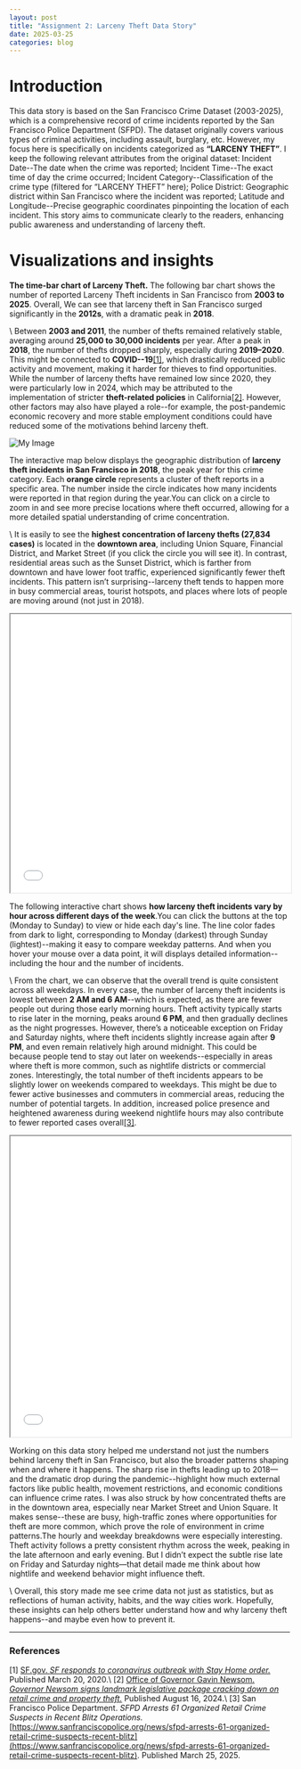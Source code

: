```yaml
---
layout: post
title: "Assignment 2: Larceny Theft Data Story"
date: 2025-03-25
categories: blog
---
```

# Introduction
This data story is based on the San Francisco Crime Dataset (2003-2025), which is a comprehensive record of crime incidents reported by the San Francisco Police Department (SFPD). The dataset originally covers various types of criminal activities, including assault, burglary, etc. However, my focus here is specifically on incidents categorized as **“LARCENY THEFT”**. I keep the following relevant attributes from the original dataset: Incident Date--The date when the crime was reported; Incident Time--The exact time of day the crime occurred; Incident Category--Classification of the crime type (filtered for “LARCENY THEFT” here); Police District: Geographic district within San Francisco where the incident was reported; Latitude and Longitude--Precise geographic coordinates pinpointing the location of each incident. This story aims to communicate clearly to the readers, enhancing public awareness and understanding of larceny theft.

# Visualizations and insights
**The time-bar chart of Larceny Theft.** The following bar chart shows the number of reported Larceny Theft incidents in San Francisco from **2003 to 2025**. Overall, We can see that larceny theft in San Francisco surged significantly in the **2012s**, with a dramatic peak in **2018**.

\\
Between **2003 and 2011**, the number of thefts remained relatively stable, averaging around **25,000 to 30,000 incidents** per year. After a peak in **2018**, the number of thefts dropped sharply, especially during **2019–2020**. This might be connected to **COVID--19**<a href="#ref1">[1]</a>, which drastically reduced public activity and movement, making it harder for thieves to find opportunities. While the number of larceny thefts have remained low since 2020, they were particularly low in 2024, which may be attributed to the implementation of stricter **theft-related policies** in California<a href="#ref1">[2]</a>. However, other factors may also have played a role--for example, the post-pandemic economic recovery and more stable employment conditions could have reduced some of the motivations behind larceny theft.

![My Image](https://ndszt.github.io/yst.github.io/images/larceny_theft_per_year.png)

The interactive map below displays the geographic distribution of **larceny theft incidents in San Francisco in 2018**, the peak year for this crime category. Each **orange circle** represents a cluster of theft reports in a specific area. The number inside the circle indicates how many incidents were reported in that region during the year.You can click on a circle to zoom in and see more precise locations where theft occurred, allowing for a more detailed spatial understanding of crime concentration.

\\
It is easily to see the **highest concentration of larceny thefts (27,834 cases)** is located in the **downtown area**, including Union Square, Financial District, and Market Street (if you click the circle you will see it). In contrast, residential areas such as the Sunset District, which is farther from downtown and have lower foot traffic, experienced significantly fewer theft incidents. This pattern isn’t surprising--larceny theft tends to happen more in busy commercial areas, tourist hotspots, and places where lots of people are moving around (not just in 2018).

<iframe src="/yst.github.io/HTML/larceny_map_2018.html" width="100%" height="500"></iframe>

The following interactive chart shows **how larceny theft incidents vary by hour across different days of the week**.You can click the buttons at the top (Monday to Sunday) to view or hide each day's line. The line color fades from dark to light, corresponding to Monday (darkest) through Sunday (lightest)--making it easy to compare weekday patterns. And when you hover your mouse over a data point, it will displays detailed information--including the hour and the number of incidents.

\\
From the chart, we can observe that the overall trend is quite consistent across all weekdays. In every case, the number of larceny theft incidents is lowest between **2 AM and 6 AM**--which is expected, as there are fewer people out during those early morning hours. Theft activity typically starts to rise later in the morning, peaks around **6 PM**, and then gradually declines as the night progresses. However, there’s a noticeable exception on Friday and Saturday nights, where theft incidents slightly increase again after **9 PM**, and even remain relatively high around midnight. This could be because people tend to stay out later on weekends--especially in areas where theft is more common, such as nightlife districts or commercial zones. Interestingly, the total number of theft incidents appears to be slightly lower on weekends compared to weekdays. This might be due to fewer active businesses and commuters in commercial areas, reducing the number of potential targets. In addition, increased police presence and heightened awareness during weekend nightlife hours may also contribute to fewer reported cases overall<a href="#ref1">[3]</a>.

<iframe src="/yst.github.io/HTML/larceny_theft_by_week.html" width="100%" height="540"></iframe>

Working on this data story helped me understand not just the numbers behind larceny theft in San Francisco, but also the broader patterns shaping when and where it happens. The sharp rise in thefts leading up to 2018—and the dramatic drop during the pandemic--highlight how much external factors like public health, movement restrictions, and economic conditions can influence crime rates. I was also struck by how concentrated thefts are in the downtown area, especially near Market Street and Union Square. It makes sense--these are busy, high-traffic zones where opportunities for theft are more common, which prove the role of environment in crime patterns.The hourly and weekday breakdowns were especially interesting. Theft activity follows a pretty consistent rhythm across the week, peaking in the late afternoon and early evening. But I didn’t expect the subtle rise late on Friday and Saturday nights—that detail made me think about how nightlife and weekend behavior might influence theft.

\\
Overall, this story made me see crime data not just as statistics, but as reflections of human activity, habits, and the way cities work. Hopefully, these insights can help others better understand how and why larceny theft happens--and maybe even how to prevent it.


---
### References
<span id="ref1">[1]</span> [SF.gov. *SF responds to coronavirus outbreak with Stay Home order.*](https://sf.gov/news/sf-responds-coronavirus-outbreak-stay-home-order) Published March 20, 2020.\\
<span id="ref1">[2]</span> [Office of Governor Gavin Newsom. *Governor Newsom signs landmark legislative package cracking down on retail crime and property theft.*](https://www.gov.ca.gov/2024/08/16/governor-newsom-signs-landmark-legislative-package-cracking-down-on-retail-crime-and-property-theft/) Published August 16, 2024.\\
<span id="ref1">[3]</span> San Francisco Police Department. *SFPD Arrests 61 Organized Retail Crime Suspects in Recent Blitz Operations.* [https://www.sanfranciscopolice.org/news/sfpd-arrests-61-organized-retail-crime-suspects-recent-blitz](https://www.sanfranciscopolice.org/news/sfpd-arrests-61-organized-retail-crime-suspects-recent-blitz). Published March 25, 2025.
